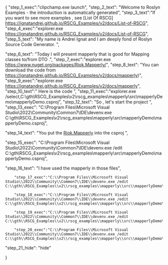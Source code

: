 {
    "step_1_exec":"clipchamp.exe launch",
    "step_2_text": "Welcome to Roslyn Examples - the introduction is automatically generated",
    "step_3_text":"If you want to see more examples , see  [List Of RSCG] https://ignatandrei.github.io/RSCG_Examples/v2/docs/List-of-RSCG",
    "step_4_exec":"explorer.exe https://ignatandrei.github.io/RSCG_Examples/v2/docs/List-of-RSCG",
    "step_5_text": "My name is Andrei Ignat and I am deeply fond of Roslyn Source Code Generator. ",

"step_6_text": "Today I will present mapperly  that is good for Mapping classes to/from DTO .",
"step_7_exec":"explorer.exe https://www.nuget.org/packages/Riok.Mapperly/",
"step_8_text": "You can download the code from https://ignatandrei.github.io/RSCG_Examples/v2/docs/mapperly)",
"step_9_exec":"explorer.exe https://ignatandrei.github.io/RSCG_Examples/v2/docs/mapperly",
"step_10_text":" Here is the code ",
"step_11_exec":"explorer.exe /select,C:\\gth\\RSCG_Examples\\v2\\rscg_examples\\mapperly\\src\\mapperlyDemo\\mapperlyDemo.csproj",
"step_12_text": "So , let's start the project ",
"step_13_exec": "C:\\Program Files\\Microsoft Visual Studio\\2022\\Community\\Common7\\IDE\\devenv.exe C:\\gth\\RSCG_Examples\\v2\\rscg_examples\\mapperly\\src\\mapperlyDemo\\mapperlyDemo.csproj",

"step_14_text": "You put the  [Riok.Mapperly](https://www.nuget.org/packages/Riok.Mapperly/) into the csproj ",

"step_15_exec": "C:\\Program Files\\Microsoft Visual Studio\\2022\\Community\\Common7\\IDE\\devenv.exe /edit C:\\gth\\RSCG_Examples\\v2\\rscg_examples\\mapperly\\src\\mapperlyDemo\\mapperlyDemo.csproj",

"step_16_text": "I have used the mapperly in those files",


        "step_17_exec":"C:\\Program Files\\Microsoft Visual Studio\\2022\\Community\\Common7\\IDE\\devenv.exe /edit C:\\gth\\RSCG_Examples\\v2\\rscg_examples\\mapperly\\src\\mapperlyDemo\\PersonMapper.cs",
    
        "step_18_exec":"C:\\Program Files\\Microsoft Visual Studio\\2022\\Community\\Common7\\IDE\\devenv.exe /edit C:\\gth\\RSCG_Examples\\v2\\rscg_examples\\mapperly\\src\\mapperlyDemo\\PersonDTO.cs",
    
        "step_19_exec":"C:\\Program Files\\Microsoft Visual Studio\\2022\\Community\\Common7\\IDE\\devenv.exe /edit C:\\gth\\RSCG_Examples\\v2\\rscg_examples\\mapperly\\src\\mapperlyDemo\\Person.cs",
    
        "step_20_exec":"C:\\Program Files\\Microsoft Visual Studio\\2022\\Community\\Common7\\IDE\\devenv.exe /edit C:\\gth\\RSCG_Examples\\v2\\rscg_examples\\mapperly\\src\\mapperlyDemo\\Program.cs",
    
"step_21_hide": "hide"


}